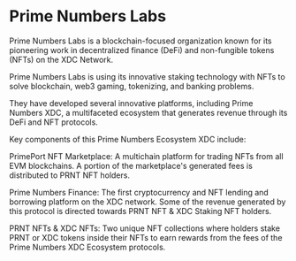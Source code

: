 
# Prime Numbers Labs

Prime Numbers Labs is a blockchain-focused organization known for its pioneering work in decentralized finance (DeFi) and non-fungible tokens (NFTs) on the XDC Network. 

Prime Numbers Labs is using its innovative staking technology with NFTs to solve blockchain, web3 gaming, tokenizing, and banking problems.

They have developed several innovative platforms, including Prime Numbers XDC, a multifaceted ecosystem that generates revenue through its DeFi and NFT protocols.

Key components of this Prime Numbers Ecosystem XDC include:

PrimePort NFT Marketplace: A multichain platform for trading NFTs from all EVM blockchains. A portion of the marketplace's generated fees is distributed to PRNT NFT holders.

Prime Numbers Finance: The first cryptocurrency and NFT lending and borrowing platform on the XDC network. Some of the revenue generated by this protocol is directed towards PRNT NFT & XDC Staking NFT holders.

PRNT NFTs & XDC NFTs: Two unique NFT collections where holders stake PRNT or XDC tokens inside their NFTs to earn rewards from the fees of the Prime Numbers XDC Ecosystem protocols.
